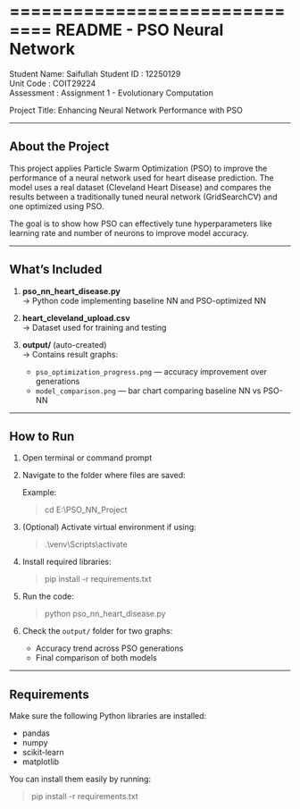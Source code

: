 ==============================
README - PSO Neural Network
==============================

Student Name: Saifullah 
Student ID   : 12250129  
Unit Code    : COIT29224  
Assessment   : Assignment 1 - Evolutionary Computation  

Project Title: Enhancing Neural Network Performance with PSO

------------------------------
About the Project
------------------------------
This project applies Particle Swarm Optimization (PSO) to improve the performance of a neural 
network used for heart disease prediction. The model uses a real dataset (Cleveland Heart Disease) 
and compares the results between a traditionally tuned neural network (GridSearchCV) and one 
optimized using PSO.

The goal is to show how PSO can effectively tune hyperparameters like learning rate and number 
of neurons to improve model accuracy.

------------------------------
What’s Included
------------------------------
1. **pso_nn_heart_disease.py**  
   -> Python code implementing baseline NN and PSO-optimized NN

2. **heart_cleveland_upload.csv**  
   -> Dataset used for training and testing

3. **output/** (auto-created)  
   -> Contains result graphs:
   - `pso_optimization_progress.png` — accuracy improvement over generations  
   - `model_comparison.png` — bar chart comparing baseline NN vs PSO-NN  

------------------------------
How to Run
------------------------------
1. Open terminal or command prompt
2. Navigate to the folder where files are saved:

   Example:
   > cd E:\PSO_NN_Project

3. (Optional) Activate virtual environment if using:
   > .\venv\Scripts\activate

4. Install required libraries:
   > pip install -r requirements.txt

5. Run the code:
   > python pso_nn_heart_disease.py

6. Check the `output/` folder for two graphs:
   - Accuracy trend across PSO generations  
   - Final comparison of both models

------------------------------
Requirements
------------------------------
Make sure the following Python libraries are installed:
- pandas
- numpy
- scikit-learn
- matplotlib

You can install them easily by running:
> pip install -r requirements.txt
